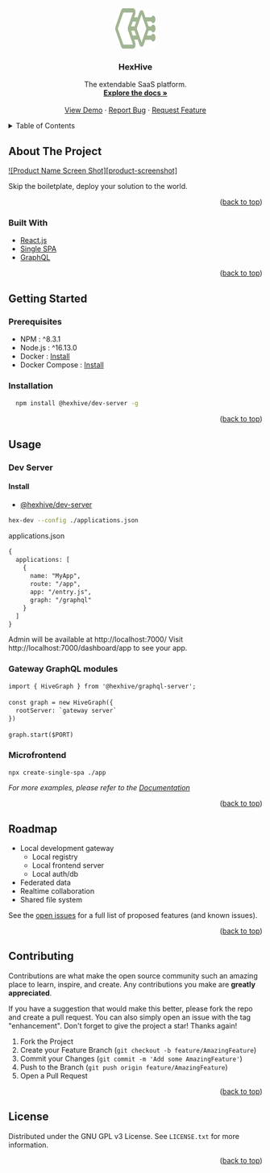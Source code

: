 
<!-- PROJECT LOGO -->
<div align="center">
  <a href="https://github.com/TheTechCompany/HexHive">
    <img src="images/HX2.1.svg" alt="Logo" width="80" height="80">
  </a>

<h3 align="center">HexHive</h3>

  <p align="center">
    The extendable SaaS platform.
    <br />
    <a href="https://docs.hexhive.io"><strong>Explore the docs »</strong></a>
    <br />
    <br />
    <a href="https://github.com/TheTechCompany/HexHive">View Demo</a>
    ·
    <a href="https://github.com/TheTechCompany/HexHive/issues">Report Bug</a>
    ·
    <a href="https://github.com/TheTechCompany/HexHive/issues">Request Feature</a>
  </p>
</div>

<!-- TABLE OF CONTENTS -->
<details>
  <summary>Table of Contents</summary>
  <ol>
    <li>
      <a href="#about-the-project">About The Project</a>
      <ul>
        <li><a href="#built-with">Built With</a></li>
      </ul>
    </li>
    <li>
      <a href="#getting-started">Getting Started</a>
      <ul>
        <li><a href="#prerequisites">Prerequisites</a></li>
        <li><a href="#installation">Installation</a></li>
      </ul>
    </li>
    <li><a href="#usage">Usage</a></li>
    <li><a href="#roadmap">Roadmap</a></li>
    <li><a href="#contributing">Contributing</a></li>
    <li><a href="#license">License</a></li>
    <li><a href="#contact">Contact</a></li>
    <li><a href="#acknowledgments">Acknowledgments</a></li>
  </ol>
</details>

<!-- ABOUT THE PROJECT -->

## About The Project

[![Product Name Screen Shot][product-screenshot]](https://example.com)

Skip the boiletplate, deploy your solution to the world.

<p align="right">(<a href="#top">back to top</a>)</p>

### Built With

- [React.js](https://reactjs.org/)
- [Single SPA](https://single-spa.js.org/)
- [GraphQL](https://graphql.org/)

<p align="right">(<a href="#top">back to top</a>)</p>

<!-- GETTING STARTED -->

## Getting Started

### Prerequisites

- NPM : ^8.3.1
- Node.js : ^16.13.0
- Docker : [Install](https://docs.docker.com/get-docker/)
- Docker Compose : [Install](https://docs.docker.com/compose/install/)

### Installation

```sh
  npm install @hexhive/dev-server -g
```

<p align="right">(<a href="#top">back to top</a>)</p>

<!-- USAGE EXAMPLES -->

## Usage

### Dev Server

#### Install

- [@hexhive/dev-server](https://npmjs.com/@hexhive/dev-server)

```sh
hex-dev --config ./applications.json
```

applications.json
```
{
  applications: [
    {
      name: "MyApp",
      route: "/app",
      app: "/entry.js",
      graph: "/graphql"
    }
  ]  
}
```

Admin will be available at http://localhost:7000/
Visit http://localhost:7000/dashboard/app to see your app.

### Gateway GraphQL modules

```
import { HiveGraph } from '@hexhive/graphql-server';

const graph = new HiveGraph({
  rootServer: `gateway server`
})

graph.start($PORT)
```

### Microfrontend

```
npx create-single-spa ./app
```

_For more examples, please refer to the [Documentation](https://docs.hexhive.io)_

<p align="right">(<a href="#top">back to top</a>)</p>

<!-- ROADMAP -->

## Roadmap

- Local development gateway
  - Local registry
  - Local frontend server
  - Local auth/db
- Federated data
- Realtime collaboration
- Shared file system

See the [open issues](https://github.com/TheTechCompany/HexHive/issues) for a full list of proposed features (and known issues).

<p align="right">(<a href="#top">back to top</a>)</p>

<!-- CONTRIBUTING -->

## Contributing

Contributions are what make the open source community such an amazing place to learn, inspire, and create. Any contributions you make are **greatly appreciated**.

If you have a suggestion that would make this better, please fork the repo and create a pull request. You can also simply open an issue with the tag "enhancement".
Don't forget to give the project a star! Thanks again!

1. Fork the Project
2. Create your Feature Branch (`git checkout -b feature/AmazingFeature`)
3. Commit your Changes (`git commit -m 'Add some AmazingFeature'`)
4. Push to the Branch (`git push origin feature/AmazingFeature`)
5. Open a Pull Request

<p align="right">(<a href="#top">back to top</a>)</p>

<!-- LICENSE -->

## License

Distributed under the GNU GPL v3 License. See `LICENSE.txt` for more information.

<p align="right">(<a href="#top">back to top</a>)</p>

<!-- MARKDOWN LINKS & IMAGES -->
<!-- https://www.markdownguide.org/basic-syntax/#reference-style-links -->

[contributors-shield]: https://img.shields.io/github/contributors/TheTechCompany/HexHive.svg?style=for-the-badge
[contributors-url]: https://github.com/TheTechCompany/HexHive/graphs/contributors
[forks-shield]: https://img.shields.io/github/forks/TheTechCompany/HexHive.svg?style=for-the-badge
[forks-url]: https://github.com/TheTechCompany/HexHive/network/members
[stars-shield]: https://img.shields.io/github/stars/TheTechCompany/HexHive.svg?style=for-the-badge
[stars-url]: https://github.com/TheTechCompany/HexHive/stargazers
[issues-shield]: https://img.shields.io/github/issues/TheTechCompany/HexHive.svg?style=for-the-badge
[issues-url]: https://github.com/TheTechCompany/HexHive/issues
[license-shield]: https://img.shields.io/github/license/TheTechCompany/HexHive.svg?style=for-the-badge
[license-url]: https://github.com/TheTechCompany/HexHive/blob/master/LICENSE.txt
